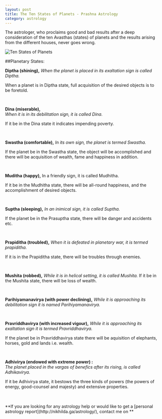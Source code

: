 ```yaml
---
layout: post
title: The Ten States of Planets - Prashna Astrology
category: astrology
---
```



The astrologer, who proclaims good and bad results after a deep consideration of the ten Avasthas (states) of planets and the results arising from the different houses, never goes wrong.

![Ten States of Planets]({{site.url}}/public/images/nikhil_daga_astrology7.jpg)


##Planetary States:

**Diptha (shining),**
*When the planet is placed in its exaltation sign is called Diptha.*

When a planet is in Diptha state, full acquisition of the desired objects is to be foretold.

<br>

**Dina (miserable),**  
*When it is in its debilitation sign, it is called Dina.*

If it be in the Dina state it indicates impending poverty.

<br>

**Swastha (comfortable),**
*In its own sign, the planet is termed Swastha.*

If the planet be in the Swastha state, the object will be accomplished and there will be acquisition of wealth, fame and happiness in addition.

<br>

**Muditha (happy),**
In a friendly sign, it is called Mudhitha.

If it be in the Mudhitha state, there will be all-round happiness, and the accomplishment of desired objects.

<br>

**Suptha (sleeping),**
*In an inimical sign, it is called Suptha.*

If the planet be in the Prasuptha state, there will be danger and accidents etc.

<br>

**Prapiditha (troubled),**
*When it is defeated in planetary war, it is termed prapiditha.*

If it is in the Prapiditha state, there will be troubles through enemies.

<br>

**Mushita (robbed),**
*While it is in helical setting, it is called Mushita.*
If it be in the Mushita state, there will be loss of wealth.

<br>

**Parihiyamanavirya (with power declining),**
*While it is approaching its debilitation sign it is named Parihiyamanavirya.*

<br>

**Pravriddhavirya (with increased vigour),**
*While it is approaching its exaltation sign it is termed Pravriddhavirya.*

If the planet be in Pravriddhavirya state there will be aquisition of elephants, horses, gold and lands i.e. wealth.

<br>

**Adhivirya (endowed with extreme power) :**  
*The planet placed in the vargas of benefics after its rising, is called Adhikavirya.*

If it be Adhivirya state, it bestows the three kinds of powers (the powers of energy, good-counsel and majesty) and extensive properties.

<br>
<br>
**If you are looking for any astrology help or would like to get a [personal astrology report](http://nikhilda.ga/astrology/), contact me on <nikhil.daga.bitsian@gmail.com>**
